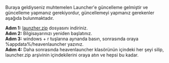 Buraya geldiyseniz muhtemelen Launcher'e güncelleme gelmiştir ve güncelleme yapmanız gerekiyordur, güncellemeyi yapmanız gerekenler aşağıda bulunmaktadır.

**Adım 1:** [launzher.zip](https://github.com/sxrcan/HeavenNetwork/raw/main/launcher.zip) dosyasını indiriniz.
<br>
**Adım 2:** Bilgisayarınızı yeniden başlatınız.
<br>
**Adım 3:** windows + r tuşlarına aynanda basın, sonrasında oraya %appdata%/heavenlauncher yazınız.
<br>
**Adım 4:** Daha sonrasında heavenlauncher klasörünün içindeki her şeyi silip, launcher.zip arşivinin içindekilerini oraya atın ve hepsi bu kadar.
